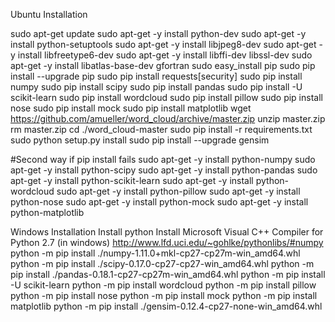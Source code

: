 Ubuntu Installation

sudo apt-get update
sudo apt-get -y install python-dev
sudo apt-get -y install python-setuptools
sudo apt-get -y install libjpeg8-dev
sudo apt-get -y install libfreetype6-dev
sudo apt-get -y install libffi-dev libssl-dev
sudo apt-get -y install libatlas-base-dev gfortran
sudo easy_install pip
sudo pip install --upgrade pip
sudo pip install requests[security]
sudo pip install numpy
sudo pip install scipy
sudo pip install pandas
sudo pip install -U scikit-learn
sudo pip install wordcloud
sudo pip install pillow
sudo pip install nose
sudo pip install mock
sudo pip install matplotlib
wget https://github.com/amueller/word_cloud/archive/master.zip
unzip master.zip
rm master.zip
cd ./word_cloud-master
sudo pip install -r requirements.txt
sudo python setup.py install
sudo pip install --upgrade gensim

#Second way if pip install fails
sudo apt-get -y install python-numpy
sudo apt-get -y install python-scipy
sudo apt-get -y install python-pandas
sudo apt-get -y install python-scikit-learn
sudo apt-get -y install python-wordcloud
sudo apt-get -y install python-pillow
sudo apt-get -y install python-nose
sudo apt-get -y install python-mock
sudo apt-get -y install python-matplotlib

Windows Installation
Install python
Install Microsoft Visual C++ Compiler for Python 2.7 (in windows)
http://www.lfd.uci.edu/~gohlke/pythonlibs/#numpy
python -m pip install ./numpy-1.11.0+mkl-cp27-cp27m-win_amd64.whl
python -m pip install ./scipy-0.17.0-cp27-cp27-win_amd64.whl
python -m pip install ./pandas-0.18.1-cp27-cp27m-win_amd64.whl
python -m pip install -U scikit-learn
python -m pip install wordcloud
python -m pip install pillow
python -m pip install nose
python -m pip install mock
python -m pip install matplotlib
python -m pip install ./gensim-0.12.4-cp27-none-win_amd64.whl